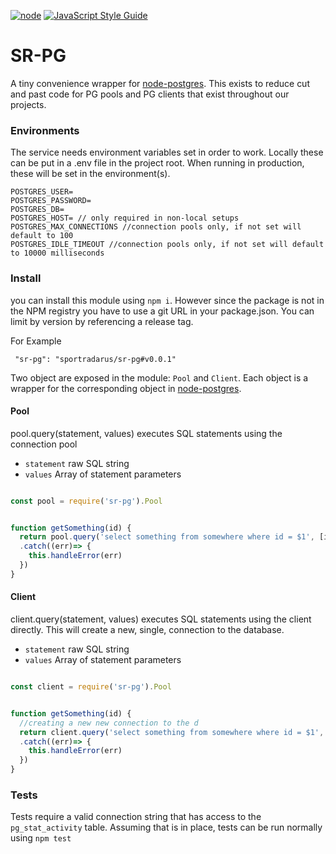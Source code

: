 [![node](https://img.shields.io/badge/node-v6.10.0-blue.svg)]() [![JavaScript Style Guide](https://img.shields.io/badge/code_style-standard-brightgreen.svg)](https://standardjs.com)
# SR-PG

A tiny convenience wrapper for [node-postgres](https://github.com/brianc/node-postgres). This exists to reduce cut and past code for PG pools and PG clients that exist throughout our projects.

### Environments
The service needs environment variables set in order to work. Locally these can be put in a .env file in the project root. 
When running in production, these will be set in the environment(s). 

```
POSTGRES_USER=
POSTGRES_PASSWORD=
POSTGRES_DB=
POSTGRES_HOST= // only required in non-local setups
POSTGRES_MAX_CONNECTIONS //connection pools only, if not set will default to 100
POSTGRES_IDLE_TIMEOUT //connection pools only, if not set will default to 10000 milliseconds
```

### Install

you can install this module using `npm i`. However since the package is not in the NPM registry you have to use a git URL in your package.json. You can limit by version by referencing a release tag.

For Example

```
 "sr-pg": "sportradarus/sr-pg#v0.0.1"
```

Two object are exposed in the module: `Pool` and `Client`.
Each object is a wrapper for the corresponding object in [node-postgres](https://github.com/brianc/node-postgres). 

#### Pool
pool.query(statement, values)
executes SQL statements using the connection pool

* `statement` raw SQL string
* `values` Array of statement parameters

```js

const pool = require('sr-pg').Pool


function getSomething(id) {
  return pool.query('select something from somewhere where id = $1', [id])
  .catch((err)=> {
    this.handleError(err)
  })
}


```  

#### Client
client.query(statement, values)
executes SQL statements using the client directly.  This will create a new, single, connection to the database.

* `statement` raw SQL string
* `values` Array of statement parameters

```js

const client = require('sr-pg').Pool


function getSomething(id) {
  //creating a new new connection to the d
  return client.query('select something from somewhere where id = $1', [id])
  .catch((err)=> {
    this.handleError(err)
  })
}


``` 

### Tests

Tests require a valid connection string that has access to the `pg_stat_activity` table. Assuming that is in place, tests can be run normally using `npm test`

